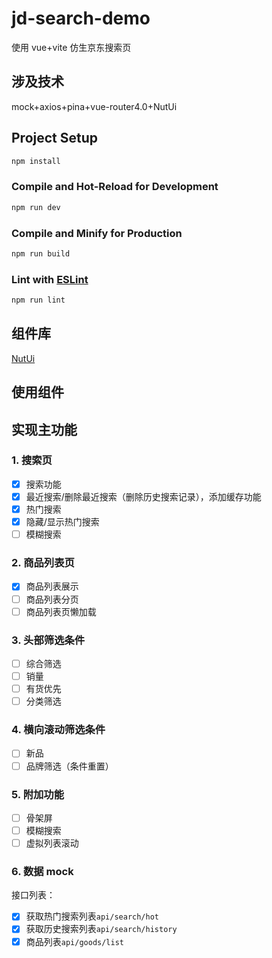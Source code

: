 # jd-search-demo

使用 vue+vite 仿生京东搜索页

## 涉及技术

mock+axios+pina+vue-router4.0+NutUi

## Project Setup

```sh
npm install
```

### Compile and Hot-Reload for Development

```sh
npm run dev
```

### Compile and Minify for Production

```sh
npm run build
```

### Lint with [ESLint](https://eslint.org/)

```sh
npm run lint
```

## 组件库

[NutUi](https://nutui.jd.com/#/zh-CN/guide/intro)

## 使用组件

## 实现主功能

### 1. 搜索页

- [x] 搜索功能
- [x] 最近搜索/删除最近搜索（删除历史搜索记录），添加缓存功能
- [x] 热门搜索
- [x] 隐藏/显示热门搜索
- [ ] 模糊搜索

### 2. 商品列表页

- [x] 商品列表展示
- [ ] 商品列表分页
- [ ] 商品列表页懒加载

### 3. 头部筛选条件

- [ ] 综合筛选
- [ ] 销量
- [ ] 有货优先
- [ ] 分类筛选

### 4. 横向滚动筛选条件

- [ ] 新品
- [ ] 品牌筛选（条件重置）

### 5. 附加功能

- [ ] 骨架屏
- [ ] 模糊搜索
- [ ] 虚拟列表滚动

### 6. 数据 mock

接口列表：

- [x] 获取热门搜索列表`api/search/hot`
- [x] 获取历史搜索列表`api/search/history`
- [x] 商品列表`api/goods/list`
